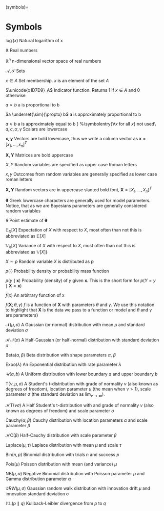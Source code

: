 (symbols)=

# Symbols


$\log(x)$ Natural logarithm of x

$\mathbb{R}$ Real numbers

$\mathbb{R}^n$ n-dimensional vector space of real numbers

$\mathcal{A, S}$ Sets

$x \in A$ Set membership. $x$ is an element of the set $A$

$\unicode{x1D7D9}_A$ Indicator function. Returns 1 if $x \in A$ and 0 otherwise

$a \propto b$ a is proportional to b 

$a \underset{\sim}{\propto}  b$ a is approximately proportional to b 

$a \approx b$ a is approximately equal to b }
%\symbolentry{$\forall x$ for all $x$} not used\ 
$a, c, \alpha, \gamma$ Scalars are lowercase

$\mathbf{x, y}$ Vectors are bold lowercase, thus we write a column vector as $\mathbf{x}=[x_1,\dots,x_n]^T$

$\mathbf{X, Y}$ Matrices are bold uppercase

$X, Y$ Random variables are specified as upper case Roman letters

$x, y$ Outcomes from random variables are generally specified as lower case roman letters

$\boldsymbol{X, Y}$ Random vectors are in uppercase slanted bold font, $\boldsymbol{X} = [X_1,\dots,X_n]^T$

$\boldsymbol{\theta}$ Greek lowercase characters are generally used for model parameters. Notice, that as we are Bayesians parameters are generally considered random variables

$\hat \theta$ Point estimate of $\boldsymbol{\theta}$

$\mathbb{E}_{X}[X]$ Expectation of $X$ with respect to $X$, most often than not this is abbreviated as $\mathbb{E}[X]$

$\mathbb{V}_{X}[X]$ Variance of $X$ with respect to $X$, most often than not this is abbreviated as $\mathbb{V}[X]$}

$X \sim p$ Random variable $X$ is distributed as p

$p(\cdot)$ Probability density or probability mass function

$p(y \mid \boldsymbol{x})$ Probability (density) of $y$ given $\boldsymbol{x}$. This is the short form for $p(Y=y \mid \boldsymbol{X}=\boldsymbol{x})$

$f(x)$ An arbitrary function of x

$f(\boldsymbol{X}; \theta, \gamma)$ $f$ is a function of $\boldsymbol{X}$ with parameters $\theta$ and $\gamma$. We use this notation to highlight that $\boldsymbol{X}$ is the data we pass to a function or model and $\theta$ and $\gamma$ are parameters}

$\mathcal{N}(\mu, \sigma)$ A Gaussian (or normal) distribution with mean $\mu$ and standard deviation $\sigma$

$\mathcal{HN}(\sigma)$ A Half-Gaussian (or half-normal) distribution with standard deviation $\sigma$

Beta$(\alpha, \beta)$ Beta distribution with shape parameters $\alpha$, $\beta$

Expo$(\lambda)$ An Exponential distribution with rate parameter $\lambda$

$\mathcal{U}(a, b)$ A Uniform distribution with lower boundary $a$ and upper boundary $b$

T$(\nu, \mu, \sigma)$ A Student's t-distribution with grade of normality $\nu$ (also known as degrees of freedom), location parameter $\mu$ (the mean when $\nu > 1$), scale parameter $\sigma$ (the standard deviation as $\lim_{\nu\to\infty}$).

$\mathcal{H}\text{T}( \nu \sigma)$ A Half Student's t-distribution with and grade of normality $\nu$ (also known as degrees of freedom) and scale parameter $\sigma$

Cauchy$(\alpha, \beta)$ Cauchy distribution with location parameters $\alpha$ and scale parameter $\beta$

$\mathcal{H}\text{C}(\beta)$ Half-Cauchy distribution with scale parameter $\beta$

$\text{Laplace}(\mu, \tau)$ Laplace distribution with mean $\mu$ and scale $\tau$

Bin$(n, p)$ Binomial distribution with trials $n$ and success $p$

Pois($\mu)$ Poisson distribution with mean (and variance) $\mu$

NB($\mu, \alpha)$ Negative Binomial distribution with Poisson parameter $\mu$ and Gamma distribution parameter $\alpha$

$\mathcal{G}RW(\mu, \sigma)$ Gaussian random walk distribution with innovation drift $\mu$ and innovation standard deviation $\sigma$

$\mathbb{KL}(p \parallel q)$ Kullback-Leibler divergence from $p$ to $q$
